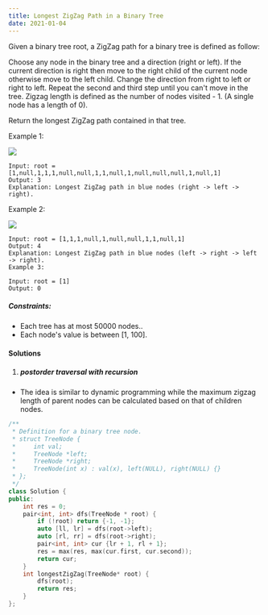```yaml
---
title: Longest ZigZag Path in a Binary Tree
date: 2021-01-04
---
```

Given a binary tree root, a ZigZag path for a binary tree is defined as follow:

Choose any node in the binary tree and a direction (right or left).
If the current direction is right then move to the right child of the current node otherwise move to the left child.
Change the direction from right to left or right to left.
Repeat the second and third step until you can't move in the tree.
Zigzag length is defined as the number of nodes visited - 1. (A single node has a length of 0).

Return the longest ZigZag path contained in that tree.

 


Example 1:

![](https://assets.leetcode.com/uploads/2020/01/22/sample_1_1702.png)
```
Input: root = [1,null,1,1,1,null,null,1,1,null,1,null,null,null,1,null,1]
Output: 3
Explanation: Longest ZigZag path in blue nodes (right -> left -> right).
```

Example 2:

![](https://assets.leetcode.com/uploads/2020/01/22/sample_2_1702.png)
```
Input: root = [1,1,1,null,1,null,null,1,1,null,1]
Output: 4
Explanation: Longest ZigZag path in blue nodes (left -> right -> left -> right).
Example 3:

Input: root = [1]
Output: 0
```
 

##### Constraints:

- Each tree has at most 50000 nodes..
- Each node's value is between [1, 100].


#### Solutions

1. ##### postorder traversal with recursion

- The idea is similar to dynamic programming while the maximum zigzag length of parent nodes can be calculated based on that of children nodes.

```cpp
/**
 * Definition for a binary tree node.
 * struct TreeNode {
 *     int val;
 *     TreeNode *left;
 *     TreeNode *right;
 *     TreeNode(int x) : val(x), left(NULL), right(NULL) {}
 * };
 */
class Solution {
public:
    int res = 0;
    pair<int, int> dfs(TreeNode * root) {
        if (!root) return {-1, -1};
        auto [ll, lr] = dfs(root->left);
        auto [rl, rr] = dfs(root->right);
        pair<int, int> cur {lr + 1, rl + 1};
        res = max(res, max(cur.first, cur.second));
        return cur;
    }
    int longestZigZag(TreeNode* root) {
        dfs(root);
        return res;
    }
};
```